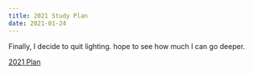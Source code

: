```yaml
---
title: 2021 Study Plan
date: 2021-01-24
---
```


Finally, I decide to quit lighting. hope to see how much I can go deeper.
<br>

[2021 Plan](https://docs.google.com/spreadsheets/d/1Lx_oKix42A_h2AZKb3Oc_ztPUzhkhVzNkqsiERLV7ds/edit=0)
<br>

